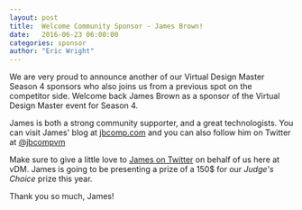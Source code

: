 ```yaml
---
layout: post
title:  Welcome Community Sponsor - James Brown!
date:   2016-06-23 06:00:00
categories: sponsor
author: "Eric Wright"
---
```

We are very proud to announce another of our Virtual Design Master Season 4 sponsors who also joins us from a previous spot on the competitor side.  Welcome back James Brown as a sponsor of the Virtual Design Master event for Season 4.  

James is both a strong community supporter, and a great technologists. You can visit James' blog at  [jbcomp.com][jbcompvmblog] and you can also follow him on Twitter at [@jbcompvm][jbcompvmtwitter]

Make sure to give a little love to [James on Twitter][jbcompvmtwitter] on behalf of us here at vDM. James is going to be presenting a prize of a 150$ for our _Judge's Choice_ prize this year.  

Thank you so much, James!  

[jbcompvmblog]:      	http://jbcomp.com
[jbcompvmtwitter]:		http://twitter.com/jbcompvm